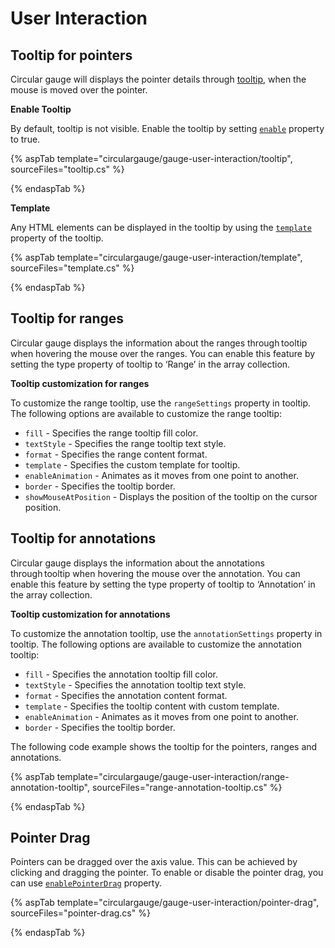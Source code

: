 # User Interaction

## Tooltip for pointers

Circular gauge will displays the pointer details through [tooltip](https://help.syncfusion.com/cr/aspnetcore-js2/Syncfusion.EJ2~Syncfusion.EJ2.CircularGauge.CircularGaugeTooltipSettings.html),
when the mouse is moved over the pointer.

<!-- markdownlint-disable MD036 -->

**Enable Tooltip**

By default, tooltip is not visible. Enable the tooltip by setting
[`enable`](https://help.syncfusion.com/cr/aspnetcore-js2/Syncfusion.EJ2~Syncfusion.EJ2.CircularGauge.CircularGaugeTooltipSettings~Enable.html) property to true.

{% aspTab template="circulargauge/gauge-user-interaction/tooltip", sourceFiles="tooltip.cs" %}

{% endaspTab %}

**Template**

Any HTML elements can be displayed in the tooltip by using the
[`template`](https://help.syncfusion.com/cr/aspnetcore-js2/Syncfusion.EJ2~Syncfusion.EJ2.CircularGauge.CircularGaugeTooltipSettings~Template.html) property of the tooltip.

{% aspTab template="circulargauge/gauge-user-interaction/template", sourceFiles="template.cs" %}

{% endaspTab %}

## Tooltip for ranges

Circular gauge displays the information about the ranges through tooltip when hovering the mouse over the ranges. You can enable this feature by setting the type property of tooltip to ‘Range’ in the array collection.

**Tooltip customization for ranges**

To customize the range tooltip, use the `rangeSettings` property in tooltip. The following options are available to customize the range tooltip:

* `fill` - Specifies the range tooltip fill color.
* `textStyle` - Specifies the range tooltip text style.
* `format` - Specifies the range content format.
* `template` - Specifies the custom template for tooltip.
* `enableAnimation` - Animates as it moves from one point to another.
* `border` - Specifies the tooltip border.
* `showMouseAtPosition` - Displays the position of the tooltip on the cursor position.

## Tooltip for annotations

Circular gauge displays the information about the annotations through tooltip when hovering the mouse over the annotation. You can enable this feature by setting the type property of tooltip to ‘Annotation’ in the array collection.

**Tooltip customization for annotations**

To customize the annotation tooltip, use the `annotationSettings` property in tooltip. The following options are available to customize the annotation tooltip:

* `fill` - Specifies the annotation tooltip fill color.
* `textStyle` - Specifies the annotation tooltip text style.
* `format` - Specifies the annotation content format.
* `template` - Specifies the tooltip content with custom template.
* `enableAnimation` - Animates as it moves from one point to another.
* `border` - Specifies the tooltip border.

The following code example shows the tooltip for the pointers, ranges and annotations.

{% aspTab template="circulargauge/gauge-user-interaction/range-annotation-tooltip", sourceFiles="range-annotation-tooltip.cs" %}

{% endaspTab %}

## Pointer Drag

Pointers can be dragged over the axis value. This can be achieved by clicking and dragging the pointer. To enable or disable the pointer drag, you can use
[`enablePointerDrag`](https://help.syncfusion.com/cr/aspnetcore-js2/Syncfusion.EJ2~Syncfusion.EJ2.CircularGauge.CircularGauge~EnablePointerDrag.html) property.

{% aspTab template="circulargauge/gauge-user-interaction/pointer-drag", sourceFiles="pointer-drag.cs" %}

{% endaspTab %}